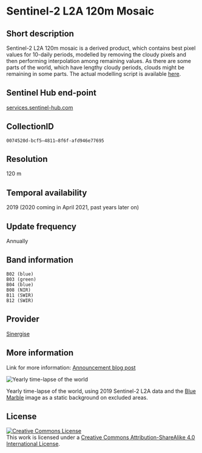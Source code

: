 # Sentinel-2 L2A 120m Mosaic

## Short description

Sentinel-2 L2A 120m mosaic is a derived product, which contains best pixel values for 10-daily periods, modelled by removing the cloudy pixels and then performing interpolation among remaining values. As there are some parts of the world, which have lengthy cloudy periods, clouds might be remaining in some parts. The actual modelling script is available [here](https://sentinel-hub.github.io/custom-scripts/sentinel-2/interpolated_time_series/).

## Sentinel Hub end-point

[services.sentinel-hub.com](services.sentinel-hub.com)

## CollectionID

```
0074520d-bcf5–4811–8f6f-afd946e77695  
```

## Resolution

120 m

## Temporal availability

2019 (2020 coming in April 2021, past years later on)

## Update frequency

Annually

## Band information

```
B02 (blue)
B03 (green)
B04 (blue)
B08 (NIR)
B11 (SWIR)
B12 (SWIR)  
```

## Provider

[Sinergise](https://www.sinergise.com/)

## More information

Link for more information: [Announcement blog post](https://medium.com/p/20f3b5de846e)

<img alt="Yearly time-lapse of the world" style="border-width:0" src="timelapse.gif" /></a>

Yearly time-lapse of the world, using 2019 Sentinel-2 L2A data and the [Blue Marble](https://visibleearth.nasa.gov/images/73909/december-blue-marble-next-generation-w-topography-and-bathymetry) image as a static background on excluded areas.

## License

<a rel="license" href="http://creativecommons.org/licenses/by-sa/4.0/">
<img alt="Creative Commons License" style="border-width:0" src="https://i.creativecommons.org/l/by-sa/4.0/88x31.png" /></a>
<br />
This work is licensed under a <a rel="license" href="http://creativecommons.org/licenses/by-sa/4.0/">Creative Commons Attribution-ShareAlike 4.0 International License</a>.

